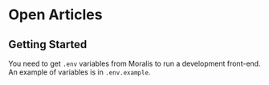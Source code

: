 # Open Articles


## Getting Started

You need to get `.env` variables from Moralis to run a development front-end.
An example of variables is in `.env.example`.
